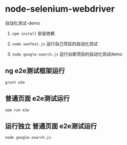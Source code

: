# node-selenium-webdriver
自动化测试-demo

1. `npm install` 安装依赖

2. `node ownTest.js` 运行自己项目的自动化测试

3. `node google-search.js` 运行谷歌项目的自动化测试demo

## ng e2e测试框架运行
`grunt e2e`

## 普通页面 e2e测试运行
`npm run e2w`

## 运行独立 普通页面 e2e测试运行
`node google-search.js`
